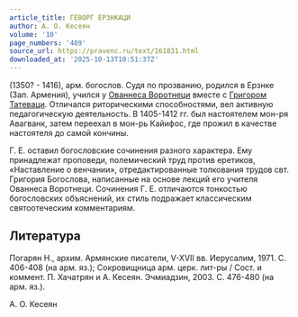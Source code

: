 ```yaml
---
article_title: ГЕВОРГ ЕРЗНКАЦИ
author: А. О. Кесеян
volume: '10'
page_numbers: '489'
source_url: https://pravenc.ru/text/161831.html
downloaded_at: '2025-10-13T10:51:37Z'
---
```


(1350? - 1416), арм. богослов. Судя по прозванию, родился в Ерзнке (Зап. Армения), учился у [Ованнеса Воротнеци](<https://pravenc.ru/text/Ованнеса Воротнеци.html>) вместе с [Григором Татеваци](<https://pravenc.ru/text/Григором Татеваци.html>). Отличался риторическими способностями, вел активную педагогическую деятельность. В 1405-1412 гг. был настоятелем мон-ря Авагванк, затем переехал в мон-рь Кайифос, где прожил в качестве настоятеля до самой кончины.

Г. Е. оставил богословские сочинения разного характера. Ему принадлежат проповеди, полемический труд против еретиков, «Наставление о венчании», отредактированные толкования трудов свт. Григория Богослова, написанные на основе лекций его учителя Ованнеса Воротнеци. Сочинения Г. Е. отличаются тонкостью богословских объяснений, их стиль подражает классическим святоотеческим комментариям.

## Литература

Погарян Н., архим. Армянские писатели, V-XVII вв. Иерусалим, 1971. С. 406-408 (на арм. яз.); Сокровищница арм. церк. лит-ры / Сост. и коммент. П. Хачатрян и А. Кесеян. Эчмиадзин, 2003. С. 476-480 (на арм. яз.).

А. О. Кесеян
